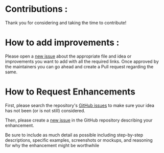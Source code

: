 # Contributions : 
Thank you for considering and taking the time to contribute!

# How to add improvements :
Please open a [new issue](https://github.com/DIEMS-HUB/IETE-Website/issues) about the 
appropriate file and idea or improvements you want
to add with all the
required links.
Once approved by the maintainers you can
go ahead and create a Pull request regarding the same.


# How to Request Enhancements
First, please search the repository's 
[GitHub issues](https://github.com/DIEMS-HUB/IETE-Website/issues) to make sure your idea
has not been (or is not still) considered.

Then, please create a [new issue](https://github.com/DIEMS-HUB/IETE-Website/issues) in the GitHub repository describing your enhancement.

Be sure to include as much detail as possible including step-by-step descriptions, specific examples, screenshots or mockups, and reasoning for why the enhancement might be worthwhile
